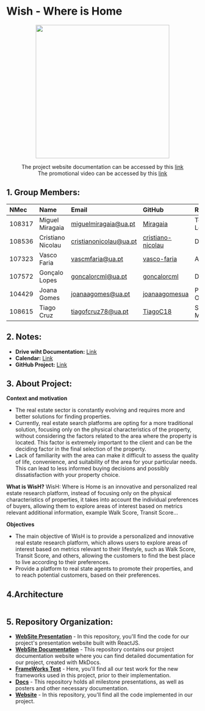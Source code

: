 # Wish - Where is Home

<p align="center">
  <img  src="https://whereishome.netlify.app/static/media/logo.fdd92b1e32c93532e1dd.jpg" height=350 width=350>
</p>
<p align="center"> The project website documentation can be accessed by this <a href="https://whereishome.netlify.app/">link</a><br>
 The promotional video can be accessed by this <a href='https://www.youtube.com/watch?v=lMu8P-nh-0Y&ab_channel=CristianoNicolau'>link</a> </p>

## 1. Group Members:

| NMec   | Name               | Email                                    | GitHub                                     | Role           |
|:---|:---|:---|:---|:---|
| 108317 | Miguel Miragaia    | [miguelmiragaia@ua.pt](mailto:miguelmiragaia@ua.pt)           | [Miragaia](https://github.com/Miragaia)                   | Team Leader    |
| 108536 | Cristiano Nicolau  | [cristianonicolau@ua.pt](mailto:cristianonicolau@ua.pt)       | [cristiano-nicolau](https://github.com/cristiano-nicolau) | DBAdmin    |
| 107323 | Vasco Faria        | [vascmfaria@ua.pt](mailto:vascmfaria@ua.pt)                   | [vasco-faria](https://github.com/vasco-faria)             | Architect      |
| 107572 | Gonçalo Lopes      | [goncalorcml@ua.pt](mailto:goncalorcml@ua.pt)                 | [goncalorcml](https://github.com/goncalorcml)             | DevOps         |
| 104429 | Joana Gomes        | [joanaagomes@ua.pt](mailto:joanaagomes@ua.pt)                 | [joanaagomesua](https://github.com/joanaagomesua)         | Product Owner |
| 108615 | Tiago Cruz         | [tiagofcruz78@ua.pt](mailto:tiagofcruz78@ua.pt)               | [TiagoC18](https://github.com/TiagoC18)                   | SCRUM Master   |


## 2. Notes:
* **Drive wiht Documentation:** [Link](https://drive.google.com/drive/folders/1fGVwnjm3JD7zJtq1r_-hLAYAm13eImE8?usp=drive_link)
 * **Calendar:** [Link](https://docs.google.com/spreadsheets/d/1yYsN_aLWmnc3Swce5ja6eYvTx4soUqGk86eQzi113JI/edit?usp=sharing)
 * **GitHub Project:** [Link](https://github.com/orgs/Wish-Where-is-Home/projects/1/views/1)

## 3. About Project:


**Context and motivation**
- The real estate sector is constantly evolving and requires more and better solutions for finding properties.
- Currently, real estate search platforms are opting for a more traditional solution, focusing only on the physical characteristics of the property, without considering the factors related to the area where the property is located. This factor is extremely important to the client and can be the deciding factor in the final selection of the property.
- Lack of familiarity with the area can make it difficult to assess the quality of life, convenience, and suitability of the area for your particular needs. This can lead to less informed buying decisions and possibly dissatisfaction with your property choice.


**What is WisH?**
WisH: Where is Home is an innovative and personalized real estate research platform, instead of focusing only on the physical characteristics of properties, it takes into account the individual preferences of buyers, allowing them to explore areas of interest based on metrics relevant additional information, example Walk Score, Transit Score...


**Objectives**
- The main objective of WisH is to provide a personalized and innovative real estate research platform, which allows users to explore areas of interest based on metrics relevant to their lifestyle, such as Walk Score, Transit Score, and others, allowing the customers to find the best place to live according to their preferences.
- Provide a platform to real state agents to promote their properties, and to reach potential customers, based on their preferences.

## 4.Architecture

<p align="center">
  <img  src="">
</p>

## 5. Repository Organization:

* [**WebSite Presentation**](https://github.com/Wish-Where-is-Home/Website-WisHpresentation) - In this repository, you'll find the code for our project's presentation website built with ReactJS.
* [**WebSite Documentation**](https://github.com/Wish-Where-is-Home/website_documentation) - This repository contains our project documentation website where you can find detailed documentation for our project, created with MkDocs.
* [**FrameWorks Test**](https://github.com/Wish-Where-is-Home/WisH_Framework_Tests) - Here, you'll find all our test work for the new frameworks used in this project, prior to their implementation.
* [**Docs**](https://github.com/Wish-Where-is-Home/docs) - This repository holds all milestone presentations, as well as posters and other necessary documentation.
* [**Website**](https://github.com/Wish-Where-is-Home/WisH-Where_is_Home) - In this repository, you'll find all the code implemented in our project.

   


